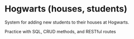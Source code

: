 # Hogwarts (houses, students)

System for adding new students to their houses at Hogwarts.

Practice with SQL, CRUD methods, and RESTful routes
